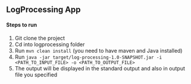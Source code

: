 ## LogProcessing App

#### Steps to run

1. Git clone the project
2. Cd into logprocessing folder
3. Run `mvn clean install` (you need to have maven and Java installed)
4. Run `java -jar target/log-processing-1.0-SNAPSHOT.jar -i <PATH_TO_INPUT_FILE> -o <PATH_TO_OUTPUT_FILE>`
5. The output will be displayed in the standard output and also in output file you specified
